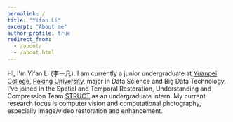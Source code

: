 ```yaml
---
permalink: /
title: "Yifan Li"
excerpt: "About me"
author_profile: true
redirect_from: 
  - /about/
  - /about.html
---
```


Hi, I'm Yifan Li (李一凡). I am currently a junior undergraduate at [Yuanpei College](https://yuanpei.pku.edu.cn/en/), [Peking University](https://www.pku.edu.cn/), major in Data Science and Big Data Technology. I've joined in the Spatial and Temporal Restoration, Understanding and Compression Team [STRUCT](http://39.96.165.147/struct.html) as an undergraduate intern. My current research focus is computer vision and computational photography, especially image/video restoration and enhancement.


